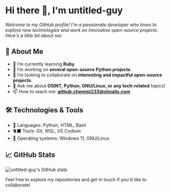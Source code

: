 # Hi there 👋, **I'm untitled-guy**

*Welcome to my GitHub profile! I'm a passionate developer who loves to explore new technologies and work on innovative open-source projects. Here's a little bit about me:*

## 🚀 About Me
- 🌱 I’m currently learning **Ruby**.
- 🔭 I’m working on **several open-source Python projects**.
- 👯 I’m looking to collaborate on **interesting and impactful open-source projects**.
- 💬 Ask me about **OSINT, Python, GNU/Linux, or any tech-related** topics!
- 📫 How to reach me: **github.chemist233@slmails.com**

## 🛠️ Technologies & Tools
- 🐍 Languages: Python, HTML, Bash
- 🐈‍⬛ Tools: Git, WSL, VS Codium
- 🐧 Operating systems: Windows 11, GNU/Linux

## 📈 GitHub Stats
![untitled-guy's GitHub stats](https://github-readme-stats.vercel.app/api?username=untitled-guy&show_icons=true&theme=radical)

Feel free to explore my repositories and get in touch if you'd like to collaborate!
